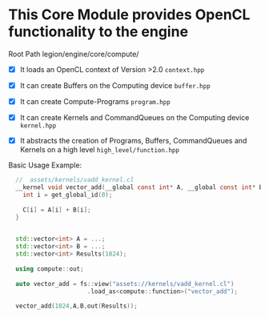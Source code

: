# This Core Module provides OpenCL functionality to the engine
Root Path legion/engine/core/compute/


- [x] It loads an OpenCL context of Version >2.0 `context.hpp`
- [x] It can create Buffers on the Computing device `buffer.hpp`
- [x] It can create Compute-Programs `program.hpp`
- [x] It can create Kernels and CommandQueues on the Computing device `kernel.hpp`

- [x] It abstracts the creation of Programs, Buffers, CommandQueues and Kernels on a high level `high_level/function.hpp`

Basic Usage Example:

```c
  //  assets/kernels/vadd_kernel.cl
  __kernel void vector_add(__global const int* A, __global const int* B,__global int* C) {
    int i = get_global_id(0);
  
    C[i] = A[i] + B[i];
  }
```

```cpp
  
  std::vector<int> A = ...;
  std::vector<int> B = ...;
  std::vector<int> Results(1024);
  
  using compute::out;
  
  auto vector_add = fs::view("assets://kernels/vadd_kernel.cl")
                      .load_as<compute::function>("vector_add");
                      
  vector_add(1024,A,B,out(Results));
  

```

